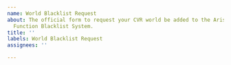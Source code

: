 ```yaml
---
name: World Blacklist Request
about: The official form to request your CVR world be added to the Aristois Risky
  Function Blacklist System.
title: ''
labels: World Blacklist Request
assignees: ''

---
```



